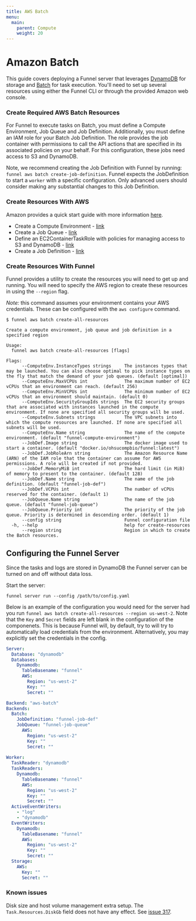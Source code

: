 ```yaml
---
title: AWS Batch
menu:
  main:
    parent: Compute
    weight: 20
---
```



# Amazon Batch

This guide covers deploying a Funnel server that leverages [DynamoDB][0] for storage
and [Batch][1] for task execution. You'll need to set up several resources 
using either the Funnel CLI or through the provided Amazon web console.

### Create Required AWS Batch Resources

For Funnel to execute tasks on Batch, you must define a Compute Environment,
Job Queue and Job Definition. Additionally, you must define an IAM role for your 
Batch Job Definition. The role provides the job container with permissions to call 
the API actions that are specified in its associated policies on your behalf. For 
this configuration, these jobs need access to S3 and DynamoDB. 

Note, we recommend creating the Job Definition with Funnel by running: `funnel aws batch create-job-definition`. 
Funnel expects the JobDefinition to start a `worker` with a specific configuration. Only 
advanced users should consider making any substantial changes to this Job Definition. 

### Create Resources With AWS

Amazon provides a quick start guide with more information [here][2]. 

* Create a Compute Environment - [link][3]
* Create a Job Queue - [link][4]
* Define an EC2ContainerTaskRole with policies for managing access to S3 and DynamoDB - [link][5]
* Create a Job Definition - [link][6]

### Create Resources With Funnel

Funnel provides a utility to create the resources you will need to get up and running.
You will need to specify the AWS region to create these resources in using the `--region` flag.

_Note:_ this command assumes your environment contains your AWS credentials. These 
can be configured with the `aws configure` command.

```
$ funnel aws batch create-all-resources

Create a compute environment, job queue and job definition in a specified region

Usage:
  funnel aws batch create-all-resources [flags]

Flags:
      --ComputeEnv.InstanceTypes strings     The instances types that may be launched. You can also choose optimal to pick instance types on the fly that match the demand of your job queues. (default [optimal])
      --ComputeEnv.MaxVCPUs int              The maximum number of EC2 vCPUs that an environment can reach. (default 256)
      --ComputeEnv.MinVCPUs int              The minimum number of EC2 vCPUs that an environment should maintain. (default 0)
      --ComputeEnv.SecurityGroupIds strings  The EC2 security groups that are associated with instances launched in the compute environment. If none are specified all security groups will be used.
      --ComputeEnv.Subnets strings           The VPC subnets into which the compute resources are launched. If none are specified all subnets will be used.
      --ComputeEnv.Name string               The name of the compute environment. (default "funnel-compute-environment")
      --JobDef.Image string                  The docker image used to start a container. (default "docker.io/ohsucompbio/funnel:latest")
      --JobDef.JobRoleArn string             The Amazon Resource Name (ARN) of the IAM role that the container can assume for AWS permissions. A role will be created if not provided.
      --JobDef.MemoryMiB int                 The hard limit (in MiB) of memory to present to the container. (default 128)
      --JobDef.Name string                   The name of the job definition. (default "funnel-job-def")
      --JobDef.VCPUs int                     The number of vCPUs reserved for the container. (default 1)
      --JobQueue.Name string                 The name of the job queue. (default "funnel-job-queue")
      --JobQueue.Priority int                The priority of the job queue. Priority is determined in descending order. (default 1)
      --config string                        Funnel configuration file
  -h, --help                                 help for create-resources
      --region string                        Region in which to create the Batch resources.
```


## Configuring the Funnel Server

Since the tasks and logs are stored in DynamoDB the Funnel server can be turned 
on and off without data loss. 


Start the server:

```
funnel server run --config /path/to/config.yaml
```

Below is an example of the configuration you would need for the server had you 
run `funnel aws batch create-all-resources --region us-west-2`. Note that the `Key`
and `Secret` fields are left blank in the configuration of the componenets. This is because 
Funnel will, by default, try to will try to automatically load credentials from the environment. 
Alternatively, you may explicitly set the credentials in the config.

```YAML
Server:
  Database: "dynamodb"
  Databases:
    Dynamodb:
      TableBasename: "funnel"
      AWS:
        Region: "us-west-2"
        Key: ""
        Secret: ""

Backend: "aws-batch"
Backends:
  Batch:
    JobDefinition: "funnel-job-def"
    JobQueue: "funnel-job-queue" 
      AWS:
        Region: "us-west-2"
        Key: ""
        Secret: ""
            
Worker:
  TaskReader: "dynamodb"
  TaskReaders:
    Dynamodb:
      TableBasename: "funnel"
      AWS:
        Region: "us-west-2"
        Key: ""
        Secret: ""
  ActiveEventWriters:
    - "log"
    - "dynamodb"
  EventWriters:
    Dynamodb:
      TableBasename: "funnel"
      AWS:
        Region: "us-west-2"
        Key: ""
        Secret: ""
  Storage:
    AWS:
      Key: ""
      Secret: ""
```

### Known issues

Disk size and host volume management extra setup. The `Task.Resources.DiskGb` field does not have any effect. See [issue 317](https://github.com/ohsu-comp-bio/funnel/issues/317).

[0]: http://docs.aws.amazon.com/amazondynamodb/latest/developerguide/Introduction.html
[1]: http://docs.aws.amazon.com/batch/latest/userguide/what-is-batch.html
[2]: http://docs.aws.amazon.com/batch/latest/userguide/Batch_GetStarted.html#first-run-step-2
[3]: https://us-west-2.console.aws.amazon.com/batch/home?region=us-west-2#/compute-environments/new
[4]: https://us-west-2.console.aws.amazon.com/batch/home?region=us-west-2#/queues/new
[5]: https://console.aws.amazon.com/iam/home?region=us-west-2#/roles$new?step=permissions&selectedService=EC2ContainerService&selectedUseCase=EC2ContainerTaskRole
[6]: https://us-west-2.console.aws.amazon.com/batch/home?region=us-west-2#/job-definitions/new
